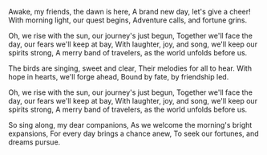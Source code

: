 Awake, my friends, the dawn is here,
A brand new day, let's give a cheer!
With morning light, our quest begins,
Adventure calls, and fortune grins.

Oh, we rise with the sun, our journey's just begun,
Together we'll face the day, our fears we'll keep at bay,
With laughter, joy, and song, we'll keep our spirits strong,
A merry band of travelers, as the world unfolds before us.

The birds are singing, sweet and clear,
Their melodies for all to hear.
With hope in hearts, we'll forge ahead,
Bound by fate, by friendship led.

Oh, we rise with the sun, our journey's just begun,
Together we'll face the day, our fears we'll keep at bay,
With laughter, joy, and song, we'll keep our spirits strong,
A merry band of travelers, as the world unfolds before us.

So sing along, my dear companions,
As we welcome the morning's bright expansions,
For every day brings a chance anew,
To seek our fortunes, and dreams pursue.
